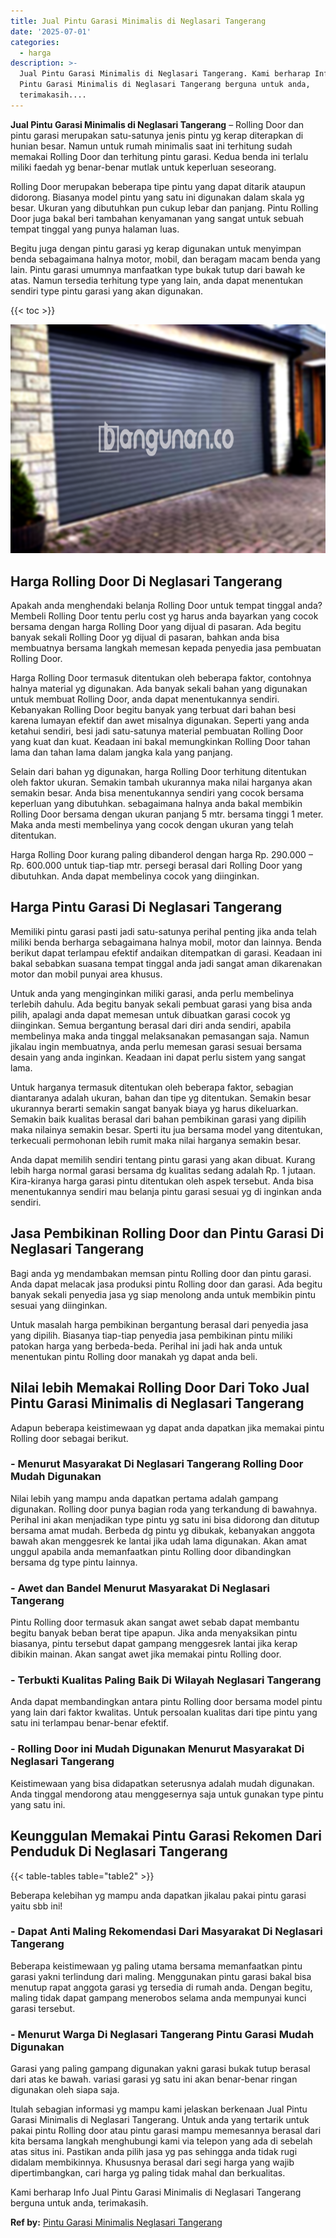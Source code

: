 ```yaml
---
title: Jual Pintu Garasi Minimalis di Neglasari Tangerang
date: '2025-07-01'
categories:
  - harga
description: >-
  Jual Pintu Garasi Minimalis di Neglasari Tangerang. Kami berharap Info Jual
  Pintu Garasi Minimalis di Neglasari Tangerang berguna untuk anda,
  terimakasih....
---
```


**Jual Pintu Garasi Minimalis di Neglasari Tangerang** – Rolling Door dan pintu garasi merupakan satu-satunya jenis pintu yg kerap diterapkan di hunian besar. Namun untuk rumah minimalis saat ini terhitung sudah memakai Rolling Door dan terhitung pintu garasi. Kedua benda ini terlalu miliki faedah yg benar-benar mutlak untuk keperluan seseorang.

Rolling Door merupakan beberapa tipe pintu yang dapat ditarik ataupun didorong. Biasanya model pintu yang satu ini digunakan dalam skala yg besar. Ukuran yang dibutuhkan pun cukup lebar dan panjang. Pintu Rolling Door juga bakal beri tambahan kenyamanan yang sangat untuk sebuah tempat tinggal yang punya halaman luas.

Begitu juga dengan pintu garasi yg kerap digunakan untuk menyimpan benda sebagaimana halnya motor, mobil, dan beragam macam benda yang lain. Pintu garasi umumnya manfaatkan type bukak tutup dari bawah ke atas. Namun tersedia terhitung type yang lain, anda dapat menentukan sendiri type pintu garasi yang akan digunakan.

{{< toc >}}

![Jual Pintu Garasi Minimalis di Neglasari Tangerang](/images/pintu-garasi-64.png)

## Harga Rolling Door Di Neglasari Tangerang

Apakah anda menghendaki belanja Rolling Door untuk tempat tinggal anda? Membeli Rolling Door tentu perlu cost yg harus anda bayarkan yang cocok bersama dengan harga Rolling Door yang dijual di pasaran. Ada begitu banyak sekali Rolling Door yg dijual di pasaran, bahkan anda bisa membuatnya bersama langkah memesan kepada penyedia jasa pembuatan Rolling Door.

Harga Rolling Door termasuk ditentukan oleh beberapa faktor, contohnya halnya material yg digunakan. Ada banyak sekali bahan yang digunakan untuk membuat Rolling Door, anda dapat menentukannya sendiri. Kebanyakan Rolling Door begitu banyak yang terbuat dari bahan besi karena lumayan efektif dan awet misalnya digunakan. Seperti yang anda ketahui sendiri, besi jadi satu-satunya material pembuatan Rolling Door yang kuat dan kuat. Keadaan ini bakal memungkinkan Rolling Door tahan lama dan tahan lama dalam jangka kala yang panjang.

Selain dari bahan yg digunakan, harga Rolling Door terhitung ditentukan oleh faktor ukuran. Semakin tambah ukurannya maka nilai harganya akan semakin besar. Anda bisa menentukannya sendiri yang cocok bersama keperluan yang dibutuhkan. sebagaimana halnya anda bakal membikin Rolling Door bersama dengan ukuran panjang 5 mtr. bersama tinggi 1 meter. Maka anda mesti membelinya yang cocok dengan ukuran yang telah ditentukan.

Harga Rolling Door kurang paling dibanderol dengan harga Rp. 290.000 – Rp. 600.000 untuk tiap-tiap mtr. persegi berasal dari Rolling Door yang dibutuhkan. Anda dapat membelinya cocok yang diinginkan.

## Harga Pintu Garasi Di Neglasari Tangerang

Memiliki pintu garasi pasti jadi satu-satunya perihal penting jika anda telah miliki benda berharga sebagaimana halnya mobil, motor dan lainnya. Benda berikut dapat terlampau efektif andaikan ditempatkan di garasi. Keadaan ini bakal sebabkan suasana tempat tinggal anda jadi sangat aman dikarenakan motor dan mobil punyai area khusus.

Untuk anda yang menginginkan miliki garasi, anda perlu membelinya terlebih dahulu. Ada begitu banyak sekali pembuat garasi yang bisa anda pilih, apalagi anda dapat memesan untuk dibuatkan garasi cocok yg diinginkan. Semua bergantung berasal dari diri anda sendiri, apabila membelinya maka anda tinggal melaksanakan pemasangan saja. Namun jikalau ingin membuatnya, anda perlu memesan garasi sesuai bersama desain yang anda inginkan. Keadaan ini dapat perlu sistem yang sangat lama.

Untuk harganya termasuk ditentukan oleh beberapa faktor, sebagian diantaranya adalah ukuran, bahan dan tipe yg ditentukan. Semakin besar ukurannya berarti semakin sangat banyak biaya yg harus dikeluarkan. Semakin baik kualitas berasal dari bahan pembikinan garasi yang dipilih maka nilainya semakin besar. Sperti itu jua bersama model yang ditentukan, terkecuali permohonan lebih rumit maka nilai harganya semakin besar.

Anda dapat memilih sendiri tentang pintu garasi yang akan dibuat. Kurang lebih harga normal garasi bersama dg kualitas sedang adalah Rp. 1 jutaan. Kira-kiranya harga garasi pintu ditentukan oleh aspek tersebut. Anda bisa menentukannya sendiri mau belanja pintu garasi sesuai yg di inginkan anda sendiri.

## Jasa Pembikinan Rolling Door dan Pintu Garasi Di Neglasari Tangerang

Bagi anda yg mendambakan memsan pintu Rolling door dan pintu garasi. Anda dapat melacak jasa produksi pintu Rolling door dan garasi. Ada begitu banyak sekali penyedia jasa yg siap menolong anda untuk membikin pintu sesuai yang diinginkan.

Untuk masalah harga pembikinan bergantung berasal dari penyedia jasa yang dipilih. Biasanya tiap-tiap penyedia jasa pembikinan pintu miliki patokan harga yang berbeda-beda. Perihal ini jadi hak anda untuk menentukan pintu Rolling door manakah yg dapat anda beli.

## Nilai lebih Memakai Rolling Door Dari Toko Jual Pintu Garasi Minimalis di Neglasari Tangerang

Adapun beberapa keistimewaan yg dapat anda dapatkan jika memakai pintu Rolling door sebagai berikut.

### \- Menurut Masyarakat Di Neglasari Tangerang Rolling Door Mudah Digunakan

Nilai lebih yang mampu anda dapatkan pertama adalah gampang digunakan. Rolling door punya bagian roda yang terkandung di bawahnya. Perihal ini akan menjadikan type pintu yg satu ini bisa didorong dan ditutup bersama amat mudah. Berbeda dg pintu yg dibukak, kebanyakan anggota bawah akan menggesrek ke lantai jika udah lama digunakan. Akan amat unggul apabila anda memanfaatkan pintu Rolling door dibandingkan bersama dg type pintu lainnya.

### \- Awet dan Bandel Menurut Masyarakat Di Neglasari Tangerang

Pintu Rolling door termasuk akan sangat awet sebab dapat membantu begitu banyak beban berat tipe apapun. Jika anda menyaksikan pintu biasanya, pintu tersebut dapat gampang menggesrek lantai jika kerap dibikin mainan. Akan sangat awet jika memakai pintu Rolling door.

### \- Terbukti Kualitas Paling Baik Di Wilayah Neglasari Tangerang

Anda dapat membandingkan antara pintu Rolling door bersama model pintu yang lain dari faktor kwalitas. Untuk persoalan kualitas dari tipe pintu yang satu ini terlampau benar-benar efektif.

### \- Rolling Door ini Mudah Digunakan Menurut Masyarakat Di Neglasari Tangerang

Keistimewaan yang bisa didapatkan seterusnya adalah mudah digunakan. Anda tinggal mendorong atau menggesernya saja untuk gunakan type pintu yang satu ini.

## Keunggulan Memakai Pintu Garasi Rekomen Dari Penduduk Di Neglasari Tangerang

{{< table-tables table="table2" >}}

Beberapa kelebihan yg mampu anda dapatkan jikalau pakai pintu garasi yaitu sbb ini!

### \- Dapat Anti Maling Rekomendasi Dari Masyarakat Di Neglasari Tangerang

Beberapa keistimewaan yg paling utama bersama memanfaatkan pintu garasi yakni terlindung dari maling. Menggunakan pintu garasi bakal bisa menutup rapat anggota garasi yg tersedia di rumah anda. Dengan begitu, maling tidak dapat gampang menerobos selama anda mempunyai kunci garasi tersebut.

### \- Menurut Warga Di Neglasari Tangerang Pintu Garasi Mudah Digunakan

Garasi yang paling gampang digunakan yakni garasi bukak tutup berasal dari atas ke bawah. variasi garasi yg satu ini akan benar-benar ringan digunakan oleh siapa saja.

Itulah sebagian informasi yg mampu kami jelaskan berkenaan Jual Pintu Garasi Minimalis di Neglasari Tangerang. Untuk anda yang tertarik untuk pakai pintu Rolling door atau pintu garasi mampu memesannya berasal dari kita bersama langkah menghubungi kami via telepon yang ada di sebelah atas situs ini. Pastikan anda pilih jasa yg pas sehingga anda tidak rugi didalam membikinnya. Khususnya berasal dari segi harga yang wajib dipertimbangkan, cari harga yg paling tidak mahal dan berkualitas.

Kami berharap Info Jual Pintu Garasi Minimalis di Neglasari Tangerang berguna untuk anda, terimakasih.

**Ref by:** [Pintu Garasi Minimalis Neglasari Tangerang](https://id.wikipedia.org/wiki/Pintu)
